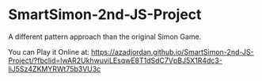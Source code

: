 # SmartSimon-2nd-JS-Project
A different pattern approach than the original Simon Game.

You can Play it Online at:
https://azadjordan.github.io/SmartSimon-2nd-JS-Project/?fbclid=IwAR2UkhwuviLEsqwE8T1dSdC7VpBJ5X1R4dc3-liJ5Sz4ZKMYRWt75b3VU3c
